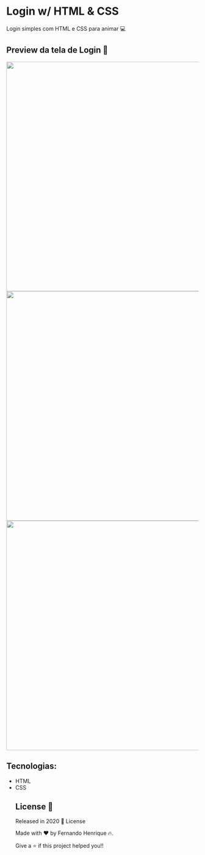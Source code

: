 # Login w/ HTML & CSS
 
Login simples com HTML e CSS para animar :computer: 

## Preview da tela de Login :eyes:

<img src="https://user-images.githubusercontent.com/68034298/92605644-585a2c00-f288-11ea-81d3-25c78fabfb7e.gif" width=600>

<br>

<img src="https://user-images.githubusercontent.com/68034298/92606036-dfa79f80-f288-11ea-97d6-2a9e3200035f.png" width=600>
<img src="https://user-images.githubusercontent.com/68034298/92606209-12ea2e80-f289-11ea-9378-5ba8e283e15f.png" width=600>

## Tecnologias:

<ul> 
<li> HTML
<li> CSS

 
 ## License 📕

Released in 2020 📕 License

Made with :heart: by Fernando Henrique :fire:.

Give a ⭐️ if this project helped you!!

